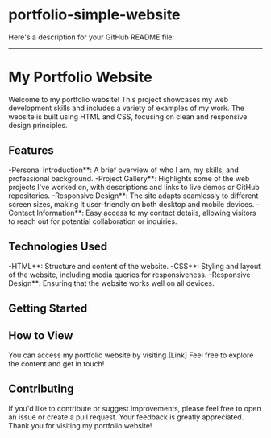 # portfolio-simple-website

Here's a description for your GitHub README file:

---

# My Portfolio Website

Welcome to my portfolio website! This project showcases my web development skills and includes a variety of examples of my work. The website is built using HTML and CSS, focusing on clean and responsive design principles.

## Features

-Personal Introduction**: A brief overview of who I am, my skills, and professional background.
-Project Gallery**: Highlights some of the web projects I've worked on, with descriptions and links to live demos or GitHub repositories.
-Responsive Design**: The site adapts seamlessly to different screen sizes, making it user-friendly on both desktop and mobile devices.
-Contact Information**: Easy access to my contact details, allowing visitors to reach out for potential collaboration or inquiries.

## Technologies Used

-HTML**: Structure and content of the website.
-CSS**: Styling and layout of the website, including media queries for responsiveness.
-Responsive Design**: Ensuring that the website works well on all devices.

## Getting Started

## How to View
You can access my portfolio website by visiting (Link] Feel free to explore the content and get in touch!

## Contributing
If you'd like to contribute or suggest improvements, please feel free to open an issue or create a pull request. Your feedback is greatly appreciated.
Thank you for visiting my portfolio website!

